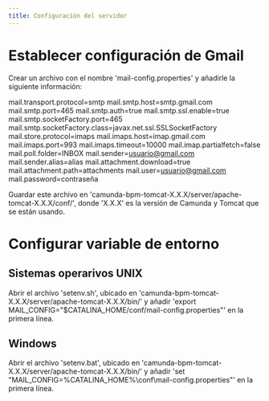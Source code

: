 ```yaml
---
title: Configuración del servidor
---
```


# Establecer configuración de Gmail

Crear un archivo con el nombre 'mail-config.properties' y añadirle la siguiente información:

mail.transport.protocol=smtp
mail.smtp.host=smtp.gmail.com
mail.smtp.port=465
mail.smtp.auth=true
mail.smtp.ssl.enable=true
mail.smtp.socketFactory.port=465
mail.smtp.socketFactory.class=javax.net.ssl.SSLSocketFactory
mail.store.protocol=imaps
mail.imaps.host=imap.gmail.com
mail.imaps.port=993
mail.imaps.timeout=10000
mail.imap.partialfetch=false
mail.poll.folder=INBOX
mail.sender=usuario@gmail.com
mail.sender.alias=alias
mail.attachment.download=true
mail.attachment.path=attachments
mail.user=usuario@gmail.com
mail.password=contraseña

Guardar este archivo en 'camunda-bpm-tomcat-X.X.X/server/apache-tomcat-X.X.X/conf/', donde 'X.X.X' es la versión de Camunda y Tomcat que se están usando.


# Configurar variable de entorno

## Sistemas operarivos UNIX

Abrir el archivo 'setenv.sh', ubicado en 'camunda-bpm-tomcat-X.X.X/server/apache-tomcat-X.X.X/bin/' y añadir 'export MAIL_CONFIG="$CATALINA_HOME/conf/mail-config.properties"' en la primera línea.

## Windows

Abrir el archivo 'setenv.bat', ubicado en 'camunda-bpm-tomcat-X.X.X/server/apache-tomcat-X.X.X/bin/' y añadir 'set "MAIL_CONFIG=%CATALINA_HOME%\conf\mail-config.properties"' en la primera línea.

